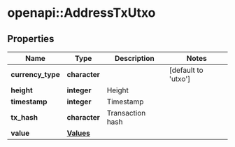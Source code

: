 # openapi::AddressTxUtxo


## Properties
Name | Type | Description | Notes
------------ | ------------- | ------------- | -------------
**currency_type** | **character** |  | [default to &#39;utxo&#39;]
**height** | **integer** | Height | 
**timestamp** | **integer** | Timestamp | 
**tx_hash** | **character** | Transaction hash | 
**value** | [**Values**](values.md) |  | 


